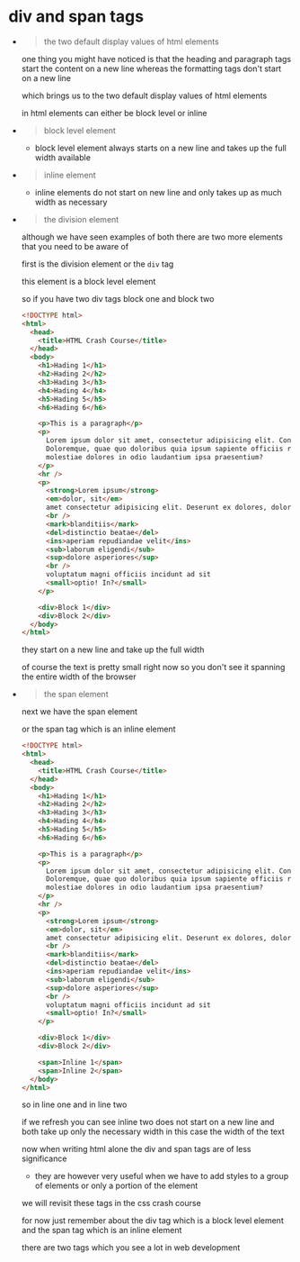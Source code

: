 # div and span tags

- > the two default display values of html elements

  one thing you might have noticed is that the heading and paragraph tags start the content on a new line whereas the formatting tags don't start on a new line

  which brings us to the two default display values of html elements


  in html elements can either be block level or inline

- > block level element

  - block level element always starts on a new line and takes up the full width
    available

- > inline element

  - inline elements do not start on new line and only takes up as much width as necessary

- > the division element

  although we have seen examples of both
  there are two more elements that you need to be aware of

  first is the division element or the `div`
  tag

  this element is a block level element

  so if you have two div tags block one and block two

  ```html
  <!DOCTYPE html>
  <html>
    <head>
      <title>HTML Crash Course</title>
    </head>
    <body>
      <h1>Hading 1</h1>
      <h2>Hading 2</h2>
      <h3>Hading 3</h3>
      <h4>Hading 4</h4>
      <h5>Hading 5</h5>
      <h6>Hading 6</h6>

      <p>This is a paragraph</p>
      <p>
        Lorem ipsum dolor sit amet, consectetur adipisicing elit. Consectetur autem unde sed.
        Doloremque, quae quo doloribus quia ipsum sapiente officiis repellat tenetur eligendi
        molestiae dolores in odio laudantium ipsa praesentium?
      </p>
      <hr />
      <p>
        <strong>Lorem ipsum</strong>
        <em>dolor, sit</em>
        amet consectetur adipisicing elit. Deserunt ex dolores, doloribus
        <br />
        <mark>blanditiis</mark>
        <del>distinctio beatae</del>
        <ins>aperiam repudiandae velit</ins>
        <sub>laborum eligendi</sub>
        <sup>dolore asperiores</sup>
        <br />
        voluptatum magni officiis incidunt ad sit
        <small>optio! In?</small>
      </p>

      <div>Block 1</div>
      <div>Block 2</div>
    </body>
  </html>
  ```

  they start on a new line and take up the full width

  of course the text is pretty small right now so you don't see it spanning the entire width of the browser

- > the span element

  next we have the span element

  or the span tag which is an inline element

  ```html
  <!DOCTYPE html>
  <html>
    <head>
      <title>HTML Crash Course</title>
    </head>
    <body>
      <h1>Hading 1</h1>
      <h2>Hading 2</h2>
      <h3>Hading 3</h3>
      <h4>Hading 4</h4>
      <h5>Hading 5</h5>
      <h6>Hading 6</h6>

      <p>This is a paragraph</p>
      <p>
        Lorem ipsum dolor sit amet, consectetur adipisicing elit. Consectetur autem unde sed.
        Doloremque, quae quo doloribus quia ipsum sapiente officiis repellat tenetur eligendi
        molestiae dolores in odio laudantium ipsa praesentium?
      </p>
      <hr />
      <p>
        <strong>Lorem ipsum</strong>
        <em>dolor, sit</em>
        amet consectetur adipisicing elit. Deserunt ex dolores, doloribus
        <br />
        <mark>blanditiis</mark>
        <del>distinctio beatae</del>
        <ins>aperiam repudiandae velit</ins>
        <sub>laborum eligendi</sub>
        <sup>dolore asperiores</sup>
        <br />
        voluptatum magni officiis incidunt ad sit
        <small>optio! In?</small>
      </p>

      <div>Block 1</div>
      <div>Block 2</div>

      <span>Inline 1</span>
      <span>Inline 2</span>
    </body>
  </html>
  ```

  so in line one and in line two

  if we refresh you can see inline two does not start on a new line and both take up only the
  necessary width in this case the width of the text

  now when writing html alone the div and span tags are of less significance

  - they are however very useful when we have to add styles to a group of elements or only a portion of the element

  we will revisit these tags in the css crash course

  for now just remember about the div tag which is a block level element and the span tag which is an inline element

  there are two tags which you see a lot in web development
